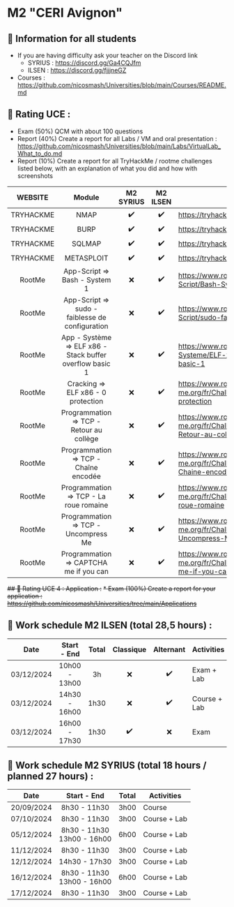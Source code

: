 # M2 "CERI Avignon"

## 📢 Information for all students

* If you are having difficulty ask your teacher on the Discord link
    * SYRIUS : https://discord.gg/Ga4CQJfm
    * ILSEN : https://discord.gg/fjjjneGZ
* Courses : https://github.com/nicosmash/Universities/blob/main/Courses/README.md

## 📢 Rating UCE : 
* Exam (50%) QCM with about 100 questions
* Report (40%) Create a report for all Labs / VM and oral presentation : https://github.com/nicosmash/Universities/blob/main/Labs/VirtualLab_What_to_do.md
* Report (10%) Create a report for all TryHackMe / rootme challenges listed below, with an explanation of what you did and how with screenshots

| WEBSITE | Module | M2 SYRIUS |  M2 ILSEN |  URL |
| :---: | :---: | :---: | :---: | ------------- |
| TRYHACKME | NMAP  | :heavy_check_mark: | :heavy_check_mark: | https://tryhackme.com/room/furthernmap |
| TRYHACKME | BURP  | :heavy_check_mark: | :heavy_check_mark: | https://tryhackme.com/r/room/burpsuiterepeater |
| TRYHACKME | SQLMAP  | :heavy_check_mark: | :heavy_check_mark: | https://tryhackme.com/room/sqlmap |
| TRYHACKME | METASPLOIT  | :heavy_check_mark: | :heavy_check_mark: | https://tryhackme.com/room/metasploitintro |
| RootMe | App-Script => Bash - System 1  | :x: | :heavy_check_mark: | https://www.root-me.org/fr/Challenges/App-Script/Bash-System-1 |
| RootMe  | App-Script => sudo - faiblesse de configuration | :x: | :heavy_check_mark: | https://www.root-me.org/fr/Challenges/App-Script/sudo-faiblesse-de-configuration
| RootMe  | App - Système => ELF x86 - Stack buffer overflow basic 1 | :x: | :heavy_check_mark: | https://www.root-me.org/fr/Challenges/App-Systeme/ELF-x86-Stack-buffer-overflow-basic-1
| RootMe  | Cracking => ELF x86 - 0 protection | :x: | :heavy_check_mark: | https://www.root-me.org/fr/Challenges/Cracking/ELF-x86-0-protection
| RootMe  | Programmation => TCP - Retour au collège | :x: | :heavy_check_mark: | https://www.root-me.org/fr/Challenges/Programmation/TCP-Retour-au-college
| RootMe  | Programmation => TCP - Chaîne encodée | :x: | :heavy_check_mark: | https://www.root-me.org/fr/Challenges/Programmation/TCP-Chaine-encodee
| RootMe  | Programmation => TCP - La roue romaine | :x: | :heavy_check_mark: | https://www.root-me.org/fr/Challenges/Programmation/TCP-La-roue-romaine
| RootMe  | Programmation => TCP - Uncompress Me | :x: | :heavy_check_mark: | https://www.root-me.org/fr/Challenges/Programmation/TCP-Uncompress-Me
| RootMe  | Programmation => CAPTCHA me if you can | :x: | :heavy_check_mark: | https://www.root-me.org/fr/Challenges/Programmation/CAPTCHA-me-if-you-can

~~## 📢 Rating UCE 4 : Application :~~
~~* Exam (100%) Create a report for your application : https://github.com/nicosmash/Universities/tree/main/Applications~~

## 📢 Work schedule M2 ILSEN (total 28,5 hours) :
| Date  | Start - End | Total |  Classique |  Alternant |  Activities |
| :---: | :---------: | :---------: | :---------: | :---------: | ------------- |
| 03/12/2024  | 10h00 - 13h00 | 3h | :x: | :heavy_check_mark: | Exam + Lab |
| 03/12/2024  | 14h30 - 16h00 | 1h30 | :x: | :heavy_check_mark: | Course + Lab |
| 03/12/2024  | 16h00 - 17h30 | 1h30 | :heavy_check_mark: | :x: | Exam |

## 📢 Work schedule M2 SYRIUS (total 18 hours / planned 27 hours) :
| Date  | Start - End | Total |  Activities |
| :---: | :---------: | :---------: | ------------- |
| 20/09/2024  | 8h30 - 11h30 | 3h00 | Course |
| 07/10/2024  | 8h30 - 11h30 | 3h00 | Course + Lab |
| 05/12/2024  | 8h30 - 11h30 <br> 13h00 - 16h00 | 6h00 | Course + Lab |
| 11/12/2024  | 8h30 - 11h30 | 3h00 | Course + Lab |
| 12/12/2024  | 14h30 - 17h30 | 3h00 | Course + Lab |
| 16/12/2024  | 8h30 - 11h30 <br> 13h00 - 16h00 | 6h00 | Course + Lab |
| 17/12/2024  | 8h30 - 11h30 | 3h00 | Course + Lab |

